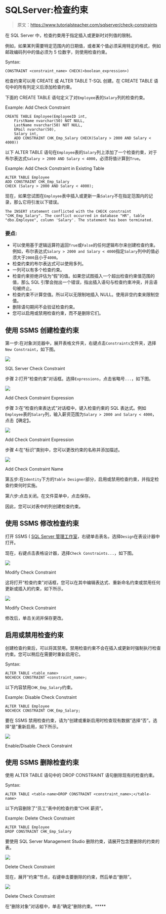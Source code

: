# SQLServer:检查约束

> 原文：<https://www.tutorialsteacher.com/sqlserver/check-constraints>

在 SQL Server 中，检查约束用于指定插入或更新时对列值的限制。

例如，如果某列需要特定范围内的日期值，或者某个值必须采用特定的格式，例如邮政编码列中的值必须为 5 位数字，则使用检查约束。

Syntax:

```
CONSTRAINT <constraint_name> CHECK(<boolean_expression>) 
```

检查约束可以用 CREATE 或 ALTER TABLE T-SQL 创建。在 CREATE TABLE 语句中的所有列定义后添加检查约束。

下面的 CREATE TABLE 语句定义了对`Employee`表的`Salary`列的检查约束。

Example: Add Check Constraint 

```
CREATE TABLE Employee(EmployeeID int,
    FirstName nvarchar(50) NOT NULL,  
    LastName nvarchar(50) NOT NULL, 
    EMail nvarchar(50),
    Salary int,
    ADD CONSTRAINT CHK_Emp_Salary CHECK(Salary > 2000 AND Salary < 4000)) 
```

以下 ALTER TABLE 语句在`Employee`表的`Salary`列上添加了一个检查约束，对于布尔表达式`Salary > 2000 AND Salary < 4000`，必须将值计算到`True`。

Example: Add Check Constraint in Existing Table 

```
ALTER TABLE Employee   
ADD CONSTRAINT CHK_Emp_Salary  
CHECK (Salary > 2000 AND Salary < 4000); 
```

现在，如果您试图在`Employee`表中插入或更新一条`Salary`不在指定范围内的记录，那么它将引发以下错误。

`The INSERT statement conflicted with the CHECK constraint "CHK_Emp_Salary". The conflict occurred in database "HR", table "dbo.Employee", column 'Salary'. The statement has been terminated.`

### 要点:

*   可以使用基于逻辑运算符返回`True`或`False`的任何逻辑布尔来创建检查约束。 例如，布尔表达式`Salary > 2000 and Salary < 4000`指定`Salary`列中的值必须大于`2000`且小于`4000`。
*   检查约束的布尔表达式可以使用多列。
*   一列可以有多个检查约束。
*   检查约束拒绝评估为“假”的值。如果您试图插入一个超出检查约束值范围的值，那么 SQL 引擎会抛出一个错误，指出插入语句与检查约束冲突，并且语句被终止。
*   检查约束不计算空值。所以可以无限制地插入 NULL。使用非空约束来限制空值。
*   删除语句期间不会验证检查约束。
*   您可以启用或禁用检查约束，而不是删除它们。

## 使用 SSMS 创建检查约束

第一步:在对象浏览器中，展开表格文件夹，右键点击`Constraints`文件夹，选择`New Constraint`，如下图。

[![](img/cbc3557aa143772311e9c01b10326550.png)](../../Content/images/sqlserver/checkconstraint1.png)

SQL Server Check Constraint



步骤 2:打开“检查约束”对话框。选择`Expressions`，点击省略号`...`，如下图。

[![](img/e441623eb0848b689fd3e17200daf141.png)](../../Content/images/sqlserver/checkconstraint2.png)

Add Check Constraint Expression



步骤 3:在“检查约束表达式”对话框中，键入检查约束的 SQL 表达式。例如`Employee`表的`Salary`列，输入薪资范围为`Salary > 2000 and Salary < 4000`，点击【确定】。

[![](img/516fc8427db31f58aba62383fc8d8260.png)](../../Content/images/sqlserver/checkconstraint3.png)

Add Check Constraint Expression



步骤 4:在“标识”类别中，您可以更改约束的名称并添加描述。

[![](img/a223340dba166cdae4a5a2b8e7cd7ebc.png)](../../Content/images/sqlserver/checkconstraint9.png)

Add Check Constraint Name



第五步:在`Identity`下方的`Table Designer`部分，启用或禁用检查约束，并指定检查约束何时实施。

第六步:点击关闭。在文件菜单中，点击保存。

因此，您可以对表中的列创建检查约束。

## 使用 SSMS 修改检查约束

打开 SSMS ( [SQL Server 管理工作室](/sqlserver/sql-server-management-studio)，右键单击表名，选择`Design`在表设计器中打开。

现在，右键点击表格设计器，选择`Check Constraints...`，如下图。

[![](img/9965bcecb2a343dcb0391386cb7bac57.png)](../../Content/images/sqlserver/checkconstraint5.png)

Modify Check Constraint



这将打开“检查约束”对话框，您可以在其中编辑表达式、重新命名约束或禁用任何更新或插入的约束，如下所示。

[![](img/950cfbbe3f359fa94bf9ab63bed78abe.png)](../../Content/images/sqlserver/checkconstraint10.png)

Modify Check Constraint



修改后，单击关闭并保存更改。

## 启用或禁用检查约束

创建检查约束后，可以将其禁用。禁用检查约束不会在插入或更新时强制执行检查约束。您可以稍后在需要时重新启用它。

Syntax:

```
ALTER TABLE <table_name>
NOCHECK CONSTRAINT <constraint_name>; 
```

以下内容禁用`CHK_Emp_Salary`约束。

Example: Disable Check Constraint 

```
ALTER TABLE Employee   
NOCHECK CONSTRAINT CHK_Emp_Salary; 
```

要在 SSMS 禁用检查约束，请为“创建或重新启用时检查现有数据”选择“否”。选择“是”重新启用，如下所示。

[![](img/a735549bdc673f08b93326f7c5381340.png)](../../Content/images/sqlserver/checkconstraint6.png)

Enable/Disable Check Constraint



## 使用 SSMS 删除检查约束

使用 ALTER TABLE 语句中的 DROP CONSTRAINT 语句删除现有的检查约束。

Syntax: 

```
ALTER TABLE <table-name>DROP CONSTRAINT <constraint_name>;</table-name> 
```

以下内容删除了“员工”表中的检查约束“CHK 薪资”。

Example: Delete Check Constraint 

```
ALTER TABLE Employee   
DROP CONSTRAINT CHK_Emp_Salary 
```

要使用 SQL Server Management Studio 删除约束，请展开包含要删除的约束的表。

[![](img/65d22a6f56810595cf4d2b88e5dd0266.png)](../../Content/images/sqlserver/checkconstraint7.png)

Delete Check Constraint



现在，展开“约束”节点，右键单击要删除的约束，然后单击“删除”。

[![](img/6c47519b6a88802068793c1be55fdebd.png)](../../Content/images/sqlserver/checkconstraint8.png)

Delete Check Constraint



在“删除对象”对话框中，单击“确定”删除约束。*****